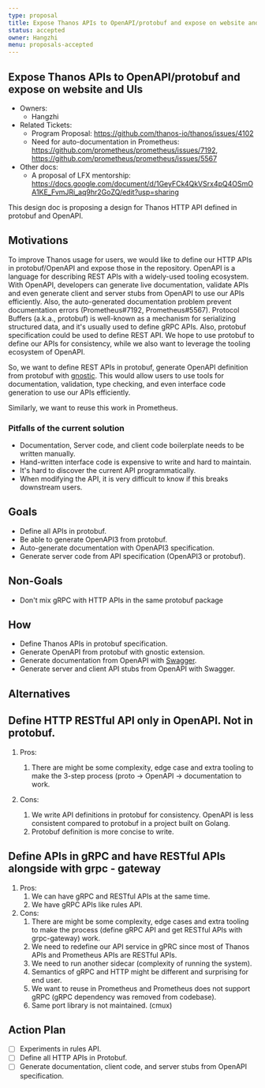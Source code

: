 ```yaml
---
type: proposal
title: Expose Thanos APIs to OpenAPI/protobuf and expose on website and UIs
status: accepted
owner: Hangzhi
menu: proposals-accepted
---
```


## **Expose Thanos APIs to OpenAPI/protobuf and expose on website and UIs**

* Owners:
  * Hangzhi
* Related Tickets:
  * Program Proposal: https://github.com/thanos-io/thanos/issues/4102
  * Need for auto-documentation in Prometheus: https://github.com/prometheus/prometheus/issues/7192, https://github.com/prometheus/prometheus/issues/5567
* Other docs:
  * A proposal of LFX mentorship: https://docs.google.com/document/d/1GeyFCk4QkVSrx4pQ4OSmOA1KE_FvmJRi_aq9hr2GoZQ/edit?usp=sharing

This design doc is proposing a design for Thanos HTTP API defined in protobuf and OpenAPI.

## **Motivations**

To improve Thanos usage for users, we would like to define our HTTP APIs in protobuf/OpenAPI and expose those in the repository. OpenAPI is a language for describing REST APIs with a widely-used tooling ecosystem. With OpenAPI, developers can generate live documentation, validate APIs and even generate client and server stubs from OpenAPI to use our APIs efficiently. Also, the auto-generated documentation problem prevent documentation errors (Prometheus#7192, Prometheus#5567). Protocol Buffers (a.k.a., protobuf) is well-known as a mechanism for serializing structured data, and it's usually used to define gRPC APIs. Also, protobuf specification could be used to define REST API. We hope to use protobuf to define our APIs for consistency, while we also want to leverage the tooling ecosystem of OpenAPI.

So, we want to define REST APIs in protobuf, generate OpenAPI definition from protobuf with [gnostic](https://github.com/google/gnostic). This would allow users to use tools for documentation, validation, type checking, and even interface code generation to use our APIs efficiently.

Similarly, we want to reuse this work in Prometheus.

### **Pitfalls of the current solution**

* Documentation, Server code, and client code boilerplate needs to be written manually.
* Hand-written interface code is expensive to write and hard to maintain.
* It's hard to discover the current API programmatically.
* When modifying the API, it is very difficult to know if this breaks downstream users.

## **Goals**

* Define all APIs in protobuf.
* Be able to generate OpenAPI3 from protobuf.
* Auto-generate documentation with OpenAPI3 specification.
* Generate server code from API specification (OpenAPI3 or protobuf).

## **Non-Goals**

* Don't mix gRPC with HTTP APIs in the same protobuf package

## **How**

* Define Thanos APIs in protobuf specification.
* Generate OpenAPI from protobuf with gnostic extension.
* Generate documentation from OpenAPI with [Swagger](https://github.com/swagger-api/swagger-codegen).
* Generate server and client API stubs from OpenAPI with Swagger.

## **Alternatives**

## **Define HTTP RESTful API only in OpenAPI. Not in protobuf.**

1. Pros:
   1. There are might be some complexity, edge case and extra tooling to make the 3-step process (proto -> OpenAPI -> documentation to work.

2. Cons:
   1. We write API definitions in protobuf for consistency. OpenAPI is less consistent compared to protobuf in a project built on Golang.
   2. Protobuf definition is more concise to write.

## **Define APIs in gRPC and have RESTful APIs alongside with grpc - gateway**

1. Pros:
   1. We can have gRPC and RESTful APIs at the same time.
   2. We have gRPC APIs like rules API.
2. Cons:
   1. There are might be some complexity, edge cases and extra tooling to make the process (define gRPC API and get RESTful APIs with grpc-gateway) work.
   2. We need to redefine our API service in gPRC since most of Thanos APIs and Prometheus APIs are RESTful APIs.
   3. We need to run another sidecar (complexity of running the system).
   4. Semantics of gRPC and HTTP might be different and surprising for end user.
   5. We want to reuse in Prometheus and Prometheus does not support gRPC (gRPC dependency was removed from codebase).
   6. Same port library is not maintained. (cmux)

## **Action Plan**

* [ ] Experiments in rules API.
* [ ] Define all HTTP APIs in Protobuf.
* [ ] Generate documentation, client code, and server stubs from OpenAPI specification.

